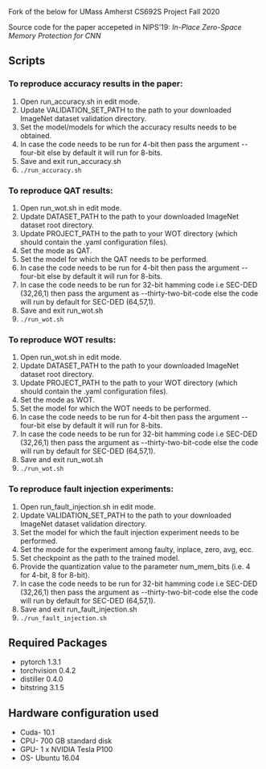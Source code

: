 Fork of the below for UMass Amherst CS692S Project Fall 2020

Source code for the paper accepeted in NIPS'19: 
*In-Place Zero-Space Memory Protection for CNN*

## Scripts
### To reproduce accuracy results in the paper:

1. Open run_accuracy.sh in edit mode. <br/>
2. Update VALIDATION_SET_PATH to the path to your downloaded ImageNet dataset validation directory. <br/>
3. Set the model/models for which the accuracy results needs to be obtained. <br/>
4. In case the code needs to be run for 4-bit then pass the argument --four-bit else by default it will run for 8-bits. <br/>
5. Save and exit run_accuracy.sh <br/>
5. `./run_accuracy.sh `

### To reproduce QAT results:  

1. Open run_wot.sh in edit mode. <br/>
2. Update DATASET_PATH to the path to your downloaded ImageNet dataset root directory. <br/>
3. Update PROJECT_PATH to the path to your WOT directory (which should contain the .yaml configuration files). <br/>
4. Set the mode as QAT. <br/>
5. Set the model for which the QAT needs to be performed. <br/>
6. In case the code needs to be run for 4-bit then pass the argument --four-bit else by default it will run for 8-bits. <br/>
7. In case the code needs to be run for 32-bit hamming code i.e SEC-DED (32,26,1) then pass the argument as --thirty-two-bit-code else the code will run by default for SEC-DED (64,57,1). <br/>
8. Save and exit run_wot.sh <br/>
9. `./run_wot.sh `

### To reproduce WOT results:

1. Open run_wot.sh in edit mode. <br/>
2. Update DATASET_PATH to the path to your downloaded ImageNet dataset root directory. <br/>
3. Update PROJECT_PATH to the path to your WOT directory (which should contain the .yaml configuration files). <br/>
4. Set the mode as WOT. <br/>
5. Set the model for which the WOT needs to be performed. <br/>
6. In case the code needs to be run for 4-bit then pass the argument --four-bit else by default it will run for 8-bits. <br/> 
7. In case the code needs to be run for 32-bit hamming code i.e SEC-DED (32,26,1) then pass the argument as --thirty-two-bit-code else the code will run by default for SEC-DED (64,57,1). <br/>
8. Save and exit run_wot.sh <br/>
9. `./run_wot.sh `


### To reproduce fault injection experiments:

1. Open run_fault_injection.sh in edit mode. <br/>
2. Update VALIDATION_SET_PATH to the path to your downloaded ImageNet dataset validation directory. <br/>
2. Set the model for which the fault injection experiment needs to be performed. <br/>
3. Set the mode for the experiment among faulty, inplace, zero, avg, ecc. <br/> 
4. Set checkpoint as the path to the trained model. <br/>
5. Provide the quantization value to the parameter num_mem_bits (i.e. 4 for 4-bit, 8 for 8-bit). <br/>
6. In case the code needs to be run for 32-bit hamming code i.e SEC-DED (32,26,1) then pass the argument as --thirty-two-bit-code else the code will run by default for SEC-DED (64,57,1). <br/>
7. Save and exit run_fault_injection.sh <br/>
8. `./run_fault_injection.sh `


## Required Packages
* pytorch 1.3.1
* torchvision 0.4.2
* distiller 0.4.0
* bitstring 3.1.5

## Hardware configuration used
* Cuda- 10.1
* CPU- 700 GB standard disk
* GPU- 1 x NVIDIA Tesla P100
* OS- Ubuntu 16.04

